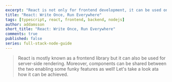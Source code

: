 ```yaml
---
excerpt: "React is not only for frontend development, it can be used on the server as well. Let's take a look at how we can make them work together."
title: "React: Write Once, Run Everywhere"
tags: [typescript, react, frontend, backend, nodejs]
author: addamsson
short_title: "React: Write Once, Run Everywhere"
comments: true
published: false
series: full-stack-node-guide
---
```


> React is mostly known as a frontend library but it can also be used for server-side rendering. Moreover, components can be shared between the two enabling some funky features as well! Let's take a look ata how it can be achieved.

